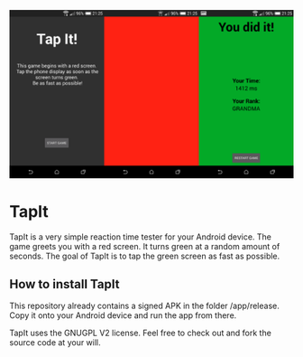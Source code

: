 ![preview pic](preview.png)


# TapIt

TapIt is a very simple reaction time tester for your Android device. The game greets you with a red screen. It turns green at a random amount of seconds. The goal of TapIt is to tap the green screen as fast as possible.

## How to install TapIt

This repository already contains a signed APK in the folder /app/release. Copy it onto your Android device and run the app from there.

TapIt uses the GNUGPL V2 license. Feel free to check out and fork the source code at your will.
